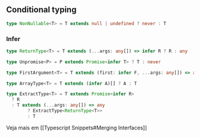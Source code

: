 ## Conditional typing

```ts
type NonNullable<T> = T extends null | undefined ? never : T
```


### Infer

```ts
type ReturnType<T> = T extends (...args: any[]) => infer R ? R : any
```

```ts
type Unpromise<P> = P extends Promise<infer T> ? T : never
```

```ts
type FirstArgument<T> = T extends (first: infer F, ...args: any[]) => any ? F : never
```

```ts
type ArrayType<T> = T extends (infer A)[] ? A : T
```

```ts
type ExtractType<T> = T extends Promise<infer R>
  ? R
  : T extends (...args: any[]) => any
    	? ExtractType<ReturnType<T>>
		: T
```

Veja mais em [[Typescript Snippets#Merging Interfaces]]

